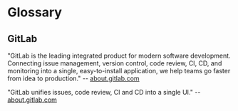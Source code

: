 # Glossary

## GitLab
"GitLab is the leading integrated product for modern software
development. Connecting issue management, version control, code review,
CI, CD, and monitoring into a single, easy-to-install application,
we help teams go faster from idea to production."
-- [about.gitlab.com](https://about.gitlab.com/)

"GitLab unifies issues, code review, CI and CD into a single UI."
-- [about.gitlab.com](https://about.gitlab.com/)

